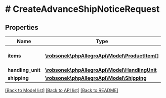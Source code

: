 # # CreateAdvanceShipNoticeRequest

## Properties

Name | Type | Description | Notes
------------ | ------------- | ------------- | -------------
**items** | [**\robsonek\phpAllegroApi\Model\ProductItem[]**](ProductItem.md) | A list of product items. |
**handling_unit** | [**\robsonek\phpAllegroApi\Model\HandlingUnit**](HandlingUnit.md) |  | [optional]
**shipping** | [**\robsonek\phpAllegroApi\Model\Shipping**](Shipping.md) |  | [optional]

[[Back to Model list]](../../README.md#models) [[Back to API list]](../../README.md#endpoints) [[Back to README]](../../README.md)
